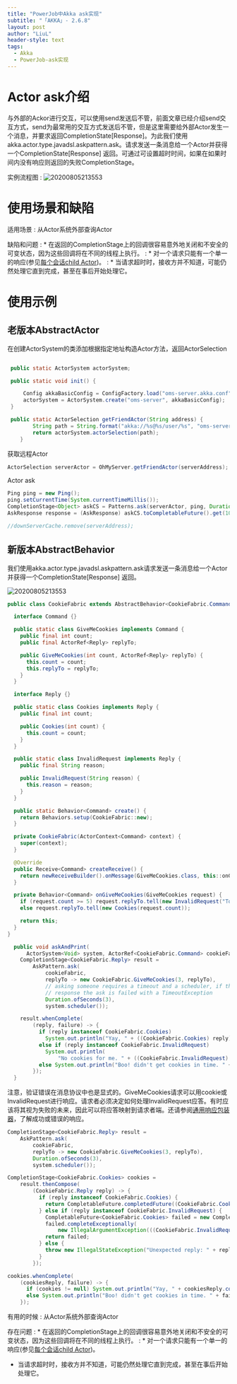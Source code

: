 ```yaml
---
title: "PowerJob中Akka ask实现"
subtitle: "「AKKA」- 2.6.8"
layout: post
author: "LiuL"
header-style: text
tags:
  - Akka
  - PowerJob-ask实现
---
```


# Actor ask介绍

与外部的Ackor进行交互，可以使用send发送后不管，前面文章已经介绍send交互方式，send为最常用的交互方式发送后不管，但是这里需要给外部Actor发生一个消息，并要求返回CompletionState[Response]。为此我们使用akka.actor.type.javadsl.askpattern.ask。请求发送一条消息给一个Actor并获得一个CompletionState[Response] 返回。可通过可设置超时时间，如果在如果时间内没有响应则返回的失败CompletionStage。

实例流程图
: ![20200805213553](https://liulv.work/images/img/20200805213553.png)

# 使用场景和缺陷

适用场景
: 从Actor系统外部查询Actor

缺陷和问题
: * 在返回的CompletionStage上的回调很容易意外地关闭和不安全的可变状态，因为这些回调将在不同的线程上执行。
: * 对一个请求只能有一个单一的响应(参见[每个会话child Actor](https://doc.akka.io/docs/akka/current/typed/interaction-patterns.html#per-session-child-actor))。
: * 当请求超时时，接收方并不知道，可能仍然处理它直到完成，甚至在事后开始处理它。

# 使用示例

## 老版本AbstractActor

在创建ActorSystem的类添加根据指定地址构造Actor方法，返回ActorSelection

```java

 public static ActorSystem actorSystem;

 public static void init() {

     Config akkaBasicConfig = ConfigFactory.load("oms-server.akka.conf");
     actorSystem = ActorSystem.create("oms-server", akkaBasicConfig);
 }

 public static ActorSelection getFriendActor(String address) {
        String path = String.format("akka://%s@%s/user/%s", "oms-server", address, "friend_actor");
        return actorSystem.actorSelection(path);
    }
```

获取远程Actor
```java
ActorSelection serverActor = OhMyServer.getFriendActor(serverAddress);
```

Actor ask
```java
Ping ping = new Ping();
ping.setCurrentTime(System.currentTimeMillis());
CompletionStage<Object> askCS = Patterns.ask(serverActor, ping, Duration.ofMillis(1000));
AskResponse response = (AskResponse) askCS.toCompletableFuture().get(1000, TimeUnit.MILLISECONDS);

//downServerCache.remove(serverAddress);
```


## 新版本AbstractBehavior

我们使用akka.actor.type.javadsl.askpattern.ask请求发送一条消息给一个Actor并获得一个CompletionState[Response] 返回。

![20200805213553](https://liulv.work/images/img/20200805213553.png)

```java
public class CookieFabric extends AbstractBehavior<CookieFabric.Command> {

  interface Command {}

  public static class GiveMeCookies implements Command {
    public final int count;
    public final ActorRef<Reply> replyTo;

    public GiveMeCookies(int count, ActorRef<Reply> replyTo) {
      this.count = count;
      this.replyTo = replyTo;
    }
  }

  interface Reply {}

  public static class Cookies implements Reply {
    public final int count;

    public Cookies(int count) {
      this.count = count;
    }
  }

  public static class InvalidRequest implements Reply {
    public final String reason;

    public InvalidRequest(String reason) {
      this.reason = reason;
    }
  }

  public static Behavior<Command> create() {
    return Behaviors.setup(CookieFabric::new);
  }

  private CookieFabric(ActorContext<Command> context) {
    super(context);
  }

  @Override
  public Receive<Command> createReceive() {
    return newReceiveBuilder().onMessage(GiveMeCookies.class, this::onGiveMeCookies).build();
  }

  private Behavior<Command> onGiveMeCookies(GiveMeCookies request) {
    if (request.count >= 5) request.replyTo.tell(new InvalidRequest("Too many cookies."));
    else request.replyTo.tell(new Cookies(request.count));

    return this;
  }
}

  public void askAndPrint(
      ActorSystem<Void> system, ActorRef<CookieFabric.Command> cookieFabric) {
    CompletionStage<CookieFabric.Reply> result =
        AskPattern.ask(
            cookieFabric,
            replyTo -> new CookieFabric.GiveMeCookies(3, replyTo),
            // asking someone requires a timeout and a scheduler, if the timeout hits without
            // response the ask is failed with a TimeoutException
            Duration.ofSeconds(3),
            system.scheduler());

    result.whenComplete(
        (reply, failure) -> {
          if (reply instanceof CookieFabric.Cookies)
            System.out.println("Yay, " + ((CookieFabric.Cookies) reply).count + " cookies!");
          else if (reply instanceof CookieFabric.InvalidRequest)
            System.out.println(
                "No cookies for me. " + ((CookieFabric.InvalidRequest) reply).reason);
          else System.out.println("Boo! didn't get cookies in time. " + failure);
        });
  }
```

注意，验证错误在消息协议中也是显式的。GiveMeCookies请求可以用cookie或InvalidRequest进行响应。请求者必须决定如何处理InvalidRequest应答。有时应该将其视为失败的未来，因此可以将应答映射到请求者端。还请参阅[通用响应包装器](https://doc.akka.io/docs/akka/current/typed/interaction-patterns.html#generic-response-wrapper)，了解成功或错误的响应。

```java
CompletionStage<CookieFabric.Reply> result =
    AskPattern.ask(
        cookieFabric,
        replyTo -> new CookieFabric.GiveMeCookies(3, replyTo),
        Duration.ofSeconds(3),
        system.scheduler());

CompletionStage<CookieFabric.Cookies> cookies =
    result.thenCompose(
        (CookieFabric.Reply reply) -> {
          if (reply instanceof CookieFabric.Cookies) {
            return CompletableFuture.completedFuture((CookieFabric.Cookies) reply);
          } else if (reply instanceof CookieFabric.InvalidRequest) {
            CompletableFuture<CookieFabric.Cookies> failed = new CompletableFuture<>();
            failed.completeExceptionally(
                new IllegalArgumentException(((CookieFabric.InvalidRequest) reply).reason));
            return failed;
          } else {
            throw new IllegalStateException("Unexpected reply: " + reply.getClass());
          }
        });

cookies.whenComplete(
    (cookiesReply, failure) -> {
      if (cookies != null) System.out.println("Yay, " + cookiesReply.count + " cookies!");
      else System.out.println("Boo! didn't get cookies in time. " + failure);
    });
```

有用的时候
: 从Actor系统外部查询Actor

存在问题
: * 在返回的CompletionStage上的回调很容易意外地关闭和不安全的可变状态，因为这些回调将在不同的线程上执行。
: * 对一个请求只能有一个单一的响应(参见[每个会话child Actor](https://doc.akka.io/docs/akka/current/typed/interaction-patterns.html#per-session-child-actor))。
* 当请求超时时，接收方并不知道，可能仍然处理它直到完成，甚至在事后开始处理它。

